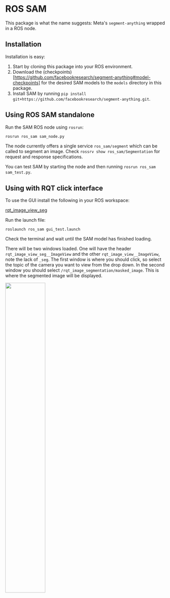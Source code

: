 # ROS SAM

This package is what the name suggests: Meta's `segment-anything` wrapped in a ROS node.

## Installation

Installation is easy: 
 1. Start by cloning this package into your ROS environment. 
 2. Download the (checkpoints)[https://github.com/facebookresearch/segment-anything#model-checkpoints] for the desired SAM models to the `models` directory in this package.
 3. Install SAM by running `pip install git+https://github.com/facebookresearch/segment-anything.git`.

## Using ROS SAM standalone

Run the SAM ROS node using `rosrun`:

```bash
rosrun ros_sam sam_node.py
```

The node currently offers a single service `ros_sam/segment` which can be called to segment an image. Check `rossrv show ros_sam/Segmentation` for request and response specifications.

You can test SAM by starting the node and then running `rosrun ros_sam sam_test.py`.

## Using with RQT click interface

To use the GUI install the following in your ROS workspace:

[rqt_image_view_seg](https://github.com/ipab-slmc/rqt_image_view_seg)

Run the launch file:

`roslaunch ros_sam gui_test.launch`

Check the terminal and wait until the SAM model has finished loading.

There will be two windows loaded. One will have the header `rqt_image_view_seg__ImageView` and the other `rqt_image_view__ImageView`, note the lack of `_seg`. The first window is where you should click, so select the topic of the camera you want to view from the drop down. In the second window you should select `/rqt_image_segmentation/masked_image`. This is where the segmented image will be displayed.

<img src="https://github.com/ARoefer/ros_sam/blob/devel/russell/figures/interface-example.png" width=50% height=50%>
